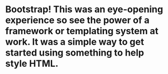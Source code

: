 # Bootstrap! This was an eye-opening experience so see the power of a framework or templating system at work.  It was a simple way to get started using something to help style HTML.